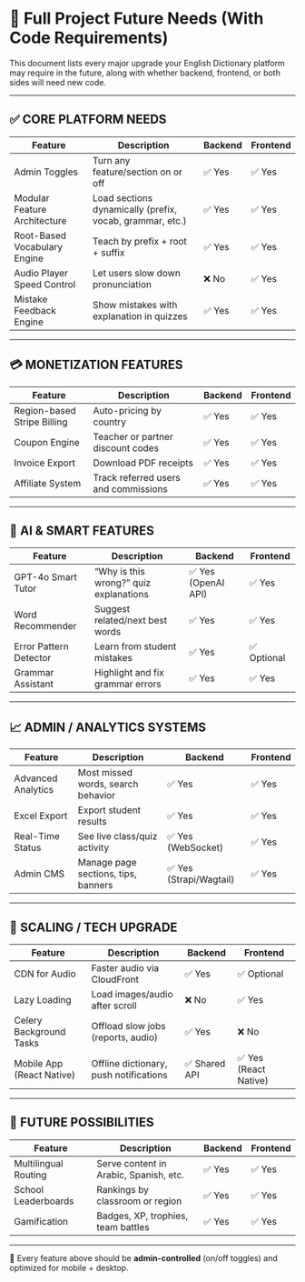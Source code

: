 
# 🧭 Full Project Future Needs (With Code Requirements)

This document lists every major upgrade your English Dictionary platform may require in the future, along with whether backend, frontend, or both sides will need new code.

---

## ✅ CORE PLATFORM NEEDS

| Feature | Description | Backend | Frontend |
|--------|-------------|---------|----------|
| Admin Toggles | Turn any feature/section on or off | ✅ Yes | ✅ Yes |
| Modular Feature Architecture | Load sections dynamically (prefix, vocab, grammar, etc.) | ✅ Yes | ✅ Yes |
| Root-Based Vocabulary Engine | Teach by prefix + root + suffix | ✅ Yes | ✅ Yes |
| Audio Player Speed Control | Let users slow down pronunciation | ❌ No | ✅ Yes |
| Mistake Feedback Engine | Show mistakes with explanation in quizzes | ✅ Yes | ✅ Yes |

---

## 💳 MONETIZATION FEATURES

| Feature | Description | Backend | Frontend |
|--------|-------------|---------|----------|
| Region-based Stripe Billing | Auto-pricing by country | ✅ Yes | ✅ Yes |
| Coupon Engine | Teacher or partner discount codes | ✅ Yes | ✅ Yes |
| Invoice Export | Download PDF receipts | ✅ Yes | ✅ Yes |
| Affiliate System | Track referred users and commissions | ✅ Yes | ✅ Yes |

---

## 🧠 AI & SMART FEATURES

| Feature | Description | Backend | Frontend |
|--------|-------------|---------|----------|
| GPT-4o Smart Tutor | “Why is this wrong?” quiz explanations | ✅ Yes (OpenAI API) | ✅ Yes |
| Word Recommender | Suggest related/next best words | ✅ Yes | ✅ Yes |
| Error Pattern Detector | Learn from student mistakes | ✅ Yes | ✅ Optional |
| Grammar Assistant | Highlight and fix grammar errors | ✅ Yes | ✅ Yes |

---

## 📈 ADMIN / ANALYTICS SYSTEMS

| Feature | Description | Backend | Frontend |
|--------|-------------|---------|----------|
| Advanced Analytics | Most missed words, search behavior | ✅ Yes | ✅ Yes |
| Excel Export | Export student results | ✅ Yes | ✅ Yes |
| Real-Time Status | See live class/quiz activity | ✅ Yes (WebSocket) | ✅ Yes |
| Admin CMS | Manage page sections, tips, banners | ✅ Yes (Strapi/Wagtail) | ✅ Yes |

---

## 🧳 SCALING / TECH UPGRADE

| Feature | Description | Backend | Frontend |
|--------|-------------|---------|----------|
| CDN for Audio | Faster audio via CloudFront | ✅ Yes | ✅ Optional |
| Lazy Loading | Load images/audio after scroll | ❌ No | ✅ Yes |
| Celery Background Tasks | Offload slow jobs (reports, audio) | ✅ Yes | ❌ No |
| Mobile App (React Native) | Offline dictionary, push notifications | ✅ Shared API | ✅ Yes (React Native) |

---

## 🔮 FUTURE POSSIBILITIES

| Feature | Description | Backend | Frontend |
|--------|-------------|---------|----------|
| Multilingual Routing | Serve content in Arabic, Spanish, etc. | ✅ Yes | ✅ Yes |
| School Leaderboards | Rankings by classroom or region | ✅ Yes | ✅ Yes |
| Gamification | Badges, XP, trophies, team battles | ✅ Yes | ✅ Yes |

---

🧩 Every feature above should be **admin-controlled** (on/off toggles) and optimized for mobile + desktop.

